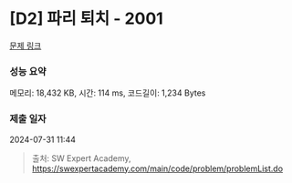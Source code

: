 # [D2] 파리 퇴치 - 2001 

[문제 링크](https://swexpertacademy.com/main/code/problem/problemDetail.do?contestProbId=AV5PzOCKAigDFAUq) 

### 성능 요약

메모리: 18,432 KB, 시간: 114 ms, 코드길이: 1,234 Bytes

### 제출 일자

2024-07-31 11:44



> 출처: SW Expert Academy, https://swexpertacademy.com/main/code/problem/problemList.do